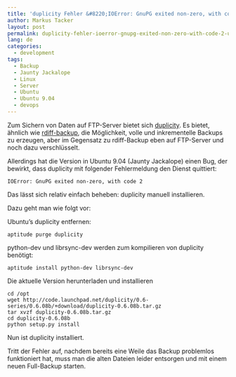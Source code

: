 ```yaml
---
title: 'duplicity Fehler &#8220;IOError: GnuPG exited non-zero, with code 2&#8243; unter Ubuntu beheben'
author: Markus Tacker
layout: post
permalink: duplicity-fehler-ioerror-gnupg-exited-non-zero-with-code-2-unter-ubuntu-beheben/
lang: de
categories:
  - development
tags:
  - Backup
  - Jaunty Jackalope
  - Linux
  - Server
  - Ubuntu
  - Ubuntu 9.04
  - devops
---
```

Zum Sichern von Daten auf FTP-Server bietet sich [duplicity][1]. Es bietet, ähnlich wie [rdiff-backup][2], die Möglichkeit, volle und inkrementelle Backups zu erzeugen, aber im Gegensatz zu rdiff-Backup eben auf FTP-Server und noch dazu verschlüsselt.

Allerdings hat die Version in Ubuntu 9.04 (Jaunty Jackalope) einen Bug, der bewirkt, dass duplicity mit folgender Fehlermeldung den Dienst quittiert:

    IOError: GnuPG exited non-zero, with code 2

Das lässt sich relativ einfach beheben: duplicity manuell installieren.

Dazu geht man wie folgt vor:

Ubuntu&#8217;s duplicity entfernen:  

    aptitude purge duplicity 

python-dev und librsync-dev werden zum kompilieren von duplicity benötigt:  

    aptitude install python-dev librsync-dev 

Die aktuelle Version herunterladen und installieren  
    
    cd /opt
    wget http://code.launchpad.net/duplicity/0.6-series/0.6.08b/+download/duplicity-0.6.08b.tar.gz
    tar xvzf duplicity-0.6.08b.tar.gz
    cd duplicity-0.6.08b
    python setup.py install

Nun ist duplicity installiert.

Tritt der Fehler auf, nachdem bereits eine Weile das Backup problemlos funktioniert hat, muss man die alten Dateien leider entsorgen und mit einem neuen Full-Backup starten.

 [1]: http://duplicity.nongnu.org/
 [2]: http://rdiff-backup.nongnu.org/

